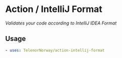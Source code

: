 # Action / IntelliJ Format

_Validates your code according to IntelliJ IDEA Format_

## Usage

```yaml
- uses: TelenorNorway/action-intellij-format
```
